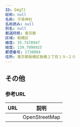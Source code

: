 ```yaml
---
ID: D4gTJ
総称: null
名称: 子易神社
名称読み: null
別名: null
都道府県: 東京都
区域: 板橋区
緯度: 35.7478947
経度: 139.7090925
郵便番号: 1730004
住所: 東京都板橋区板橋２丁目１９−２０
---
```


## その他

### 参考URL

| URL | 説明          |
| --- | ------------- |
|     | OpenStreetMap |
